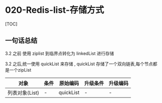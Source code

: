 # 020-Redis-list-存储方式

[TOC]

## 一句话总结

3.2 之前 使用 ziplist 到临界点转化为 linkedList 进行存储

3.2 之后,统一使用 quickList 来存储 , quickList 存储了一个双向链表,每个节点都是一个zipList

| 对象           | 条件 | 原始编码  | 升级条件 | 升级编码 |
| -------------- | ---- | --------- | -------- | -------- |
| 列表对象(List) | -    | quickList | -        | -        |